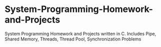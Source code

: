 # System-Programming-Homework-and-Projects
System Programming Homework and Projects written in C. Includes Pipe, Shared Memory, Threads, Thread Pool, Synchronization Problems

